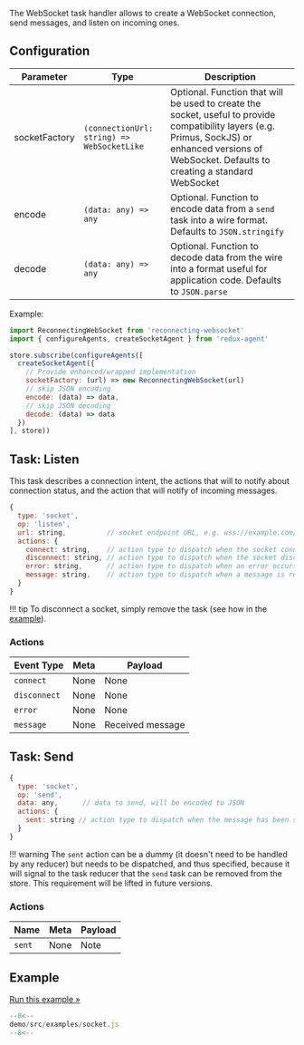 
The WebSocket task handler allows to create a WebSocket connection, send messages, and listen on incoming ones.

## Configuration

| Parameter | Type | Description |
|-----------|------|-------------|
| socketFactory | `(connectionUrl: string) => WebSocketLike` | Optional. Function that will be used to create the socket, useful to provide compatibility layers (e.g. Primus, SockJS) or enhanced versions of WebSocket. Defaults to creating a standard WebSocket | 
| encode | `(data: any) => any` | Optional. Function to encode data from a `send` task into a wire format. Defaults to `JSON.stringify` |
| decode | `(data: any) => any` | Optional. Function to decode data from the wire into a format useful for application code. Defaults to `JSON.parse` |


Example:

```js
import ReconnectingWebSocket from 'reconnecting-websocket'
import { configureAgents, createSocketAgent } from 'redux-agent'

store.subscribe(configureAgents([
  createSocketAgent({ 
    // Provide enhanced/wrapped implementation
    socketFactory: (url) => new ReconnectingWebSocket(url)
    // skip JSON encoding
    encode: (data) => data,
    // skip JSON decoding
    decode: (data) => data 
  })
], store))
```

## Task: Listen

This task describes a connection intent, the actions that will to notify about connection status, and the action that will notify of incoming messages.

```js
{
  type: 'socket',
  op: 'listen',
  url: string,          // socket endpoint URL, e.g. wss://example.com/
  actions: {
    connect: string,    // action type to dispatch when the socket connects
    disconnect: string, // action type to dispatch when the socket disconnects
    error: string,      // action type to dispatch when an error occurs
    message: string,    // action type to dispatch when a message is received
  }
}
```

!!! tip
    To disconnect a socket, simply remove the task (see how in the [example](#example)).


### Actions

Event Type | Meta | Payload |
-----------|------|---------|
`connect` | None | None |
`disconnect` | None | None |
`error`  | None | None |
`message` | None | Received message |

## Task: Send

```js
{
  type: 'socket',
  op: 'send',
  data: any,      // data to send, will be encoded to JSON
  actions: {
    sent: string // action type to dispatch when the message has been sent
  }
}
```

!!! warning
    The `sent` action can be a dummy (it doesn't need to be handled by any reducer) but needs to be dispatched, and thus specified, because it will signal to the task reducer that the `send` task can be removed from the store. This requirement will be lifted in future versions.

### Actions

Name | Meta | Payload |
-----|------|---------|
`sent` | None | Note |

## Example

[Run this example »](/examples/#socket)

```js
--8<--
demo/src/examples/socket.js
--8<--
```

